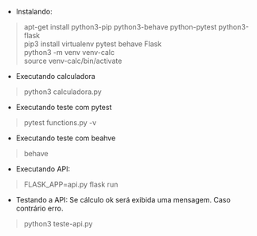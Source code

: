+ Instalando:
> apt-get install python3-pip python3-behave python-pytest python3-flask  
> pip3 install virtualenv pytest behave Flask  
> python3 -m venv venv-calc  
> source venv-calc/bin/activate  

+ Executando calculadora
> python3 calculadora.py

+ Executando teste com pytest
> pytest functions.py -v

+ Executando teste com beahve
> behave

+ Executando API:
> FLASK_APP=api.py flask run

+ Testando a API: Se cálculo ok será exibida uma mensagem.
Caso contrário erro.
> python3 teste-api.py